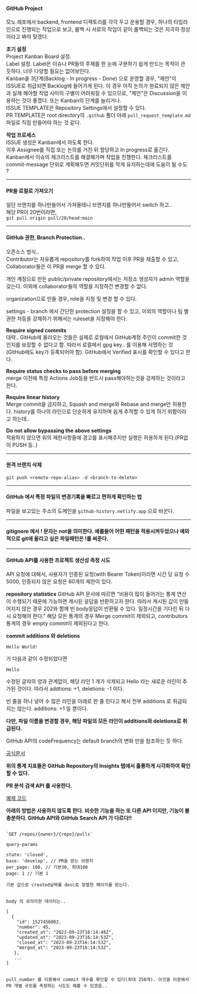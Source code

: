 
#### GitHub Project  

모노 레포에서 backend, frontend 디렉토리를 각각 두고 운용할 경우, 하나의 타임라인으로 진행되는 작업으로 보고, 롤백 시 서로의 작업이 같이 롤백되는 것은 지극히 정상이라고 봐야 맞겠다.  

**초기 설정**  
Project Kanban Board 설정.    
Label 설정. Label은 이슈나 PR들의 주제를 한 눈에 구분하기 쉽게 만드는 목적이 큰 듯하다. 너무 다양할 필요는 없어보인다.  
Kanban을 3단계(Backlog - In progress - Done) 으로 운영할 경우, "제안"이 ISSUE로 취급되면 Backlog에 들어가게 된다. 이 경우 아직 논의가 완료되지 않은 제안과 실제 해야할 작업 사이의 구별이 어려워질 수 있으므로, "제안"은 Discussion을 이용하는 것이 좋겠다. 또는 Kanban의 단계를 늘리거나.  
ISSUE TEMPLATE은 Repository Settings에서 설정할 수 있다.  
PR TEMPLATE은 root directory의 `.github` 폴더 아래 `pull_request_template.md` 파일로 직접 만들어야 하는 것 같다.  

**작업 프로세스**  
ISSUE 생성은 Kanban에서 하도록 한다.  
이후 Assignee를 직접 또는 논의를 거친 뒤 할당하고 In progress로 옮긴다.  
Kanban에서 이슈의 체크리스트를 해결해가며 작업을 진행한다. 체크리스트를 commit-message 단위로 계획해두면 커밋단위를 작게 유지하는데에 도움이 될 수도 ?  

---  

#### PR을 로컬로 가져오기  
일단 브랜치를 하나만들어서 가져올테니 브랜치를 하나만들어서 switch 하고..  
해당 PR이 20번이라면,  
`git pull origin pull/20/head:main`  

---  

#### GitHub 권한, Branch Protection..    
오픈소스 방식..  
Contributor는 자유롭게 repository를 fork하여 작업 이후 PR을 제출할 수 있고, Collaborator들은 이 PR을 merge 할 수 있다.  

개인 계정으로 만든 public/private repository에서는 저장소 생성자가 admin 역할을 갖는다. 이외에 collaborator들의 역할을 지정하건 변경할 수 없다.  

organization으로 만들 경우, role을 지정 및 변경 할 수 있다.  

settings - branch 에서 간단한 protection 설정을 할 수 있고, 이외의 역할이나 팀 별 권한 차등을 강제하기 위해서는 ruleset을 지정해야 한다.  

**Require signed commits**  
대략.. GitHub에 올라오는 것들은 실제로 로컬에서 GitHub계정 주인이 commit한 것인지를 보장할 수 없다고 함. 따라서 로컬에서 gpg key.. 를 이용해 서명하는 것(GitHub에도 key가 등록되어야 함). GitHub에서 Verified 표시를 확인할 수 있다고 한다.    

**Require status checks to pass before merging**  
merge 이전에 특정 Actions Job등을 반드시 pass해야하는것을 강제하는 것이라고 한다.  

**Require linear history**  
Merge commit을 금지하고, Squash and merge와 Rebase and merge만 허용한다. history를 하나의 라인으로 단순하게 유지하며 쉽게 추적할 수 있게 하기 위함이라고 하는데..    

**Do not allow bypassing the above settings**  
적용하지 않으면 위의 제한사항들에 경고를 표시해주지만 실행은 허용하게 된다.(PR없이 PUSH 등..)  

---  

#### 원격 브랜치 삭제  
`git push <remote-repo-alias> -d <branch-to-delete>`  

---

#### GitHub 에서 특정 파일의 변경기록을 빠르고 편하게 확인하는 법  
파일을 보고있는 주소의 도메인을 `github-history.netlify.app` 으로 바꾼다.   

---

#### gitignore 에서 ! 문자는 not을 의미한다. 예를들어 어떤 패턴을 적용시켜두었으나 예외적으로 git에 올리고 싶은 파일패턴은 !를 써준다.

---

#### GitHub API를 사용한 프로젝트 생산성 측정 시도

API 요청에 대해서, 사용자가 인증된 요청(with Bearer Token)이라면 시간 당 요청 수 5000, 인증되지 않은 요청은 60개의 제한이 있다.

**repository statistics**
GitHub API 문서에 따르면 
"비용이 많이 들어가는 통계 연산이 수행되기 때문에 가능하면 캐시된 응답을 반환하고자 한다. 따라서 캐시된 값이 만들어지지 않은 경우 202와 함께 빈 body응답이 반환될 수 있다. 일정시간을 기다린 뒤 다시 요청해야 한다."
해당 모든 통계의 경우 Merge commit이 제외되고, contributors 통계의 경우 empty commit이 제외된다고 한다.

**commit additions 와 deletions**
```
Hello World!
```
가 다음과 같이 수정되었다면
```
Hello
```
수정된 글자의 양과 관계없이, 해당 라인 1 개가 삭제되고 Hello 라는 새로운 라인이 추가된 것이다. 따라서 addtions: +1, deletions: -1 이다.

빈 줄을 하나 넣어 수 많은 라인을 아래로 한 줄 민다고 해서 전부 additions 로 취급되지는 않는다.
additions: +1 일 뿐이다.

**다만, 파일 이름을 변경할 경우, 해당 파일의 모든 라인이 additions와 deletions로 취급된다.**

GitHub API의 codeFrequency는 default branch의 변화 만을 참조하는 듯 하다.

[공식문서](https://docs.github.com/en/rest/metrics/statistics?apiVersion=2022-11-28#about-repository-statistics)

**위의 통계 지표들은 GitHub Repository의 Insights 탭에서 훌륭하게 시각화하여 확인할 수 있다.**


**PR 분석**
**검색 API 를 사용한다.**

[예제 코드](./examples/PR_Comparator.js)



**아래의 방법은 사용하지 않도록 한다. 비슷한 기능을 하는 또 다른 API 이지만, 기능이 불충분하다. GitHub API와 GitHub Search API 가 다르다!!**
```

`GET /repos/{owner}/{repo}/pulls`

query-params

state: 'closed',
base: 'develop', // PR을 받는 브랜치
per_page: 100, // 기본30, 최대100
page: 1 // 기본 1

기본 값으로 created날짜를 desc로 정렬한 페이지를 받는다.


body 의 유의미한 데이터는..

[
  {
    "id": 1527456082,
    "number": 45,
	"created_at": "2023-09-23T16:14:48Z",
    "updated_at": "2023-09-23T16:14:53Z",
    "closed_at": "2023-09-23T16:14:53Z",
    "merged_at": "2023-09-23T16:14:53Z",
   },
   ...
]


pull_number 를 이용해서 commit 개수를 확인할 수 있다(최대 250개). 이것을 이용해서 PR 개별 규모를 측정하는 시도도 해볼 수 있겠음..

```